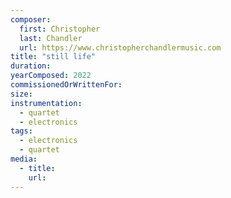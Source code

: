 ```yaml
---
composer:
  first: Christopher
  last: Chandler
  url: https://www.christopherchandlermusic.com
title: "still life"
duration:
yearComposed: 2022
commissionedOrWrittenFor:
size: 
instrumentation:
  - quartet
  - electronics
tags:
  - electronics
  - quartet 
media:
  - title:
    url:
---
```

